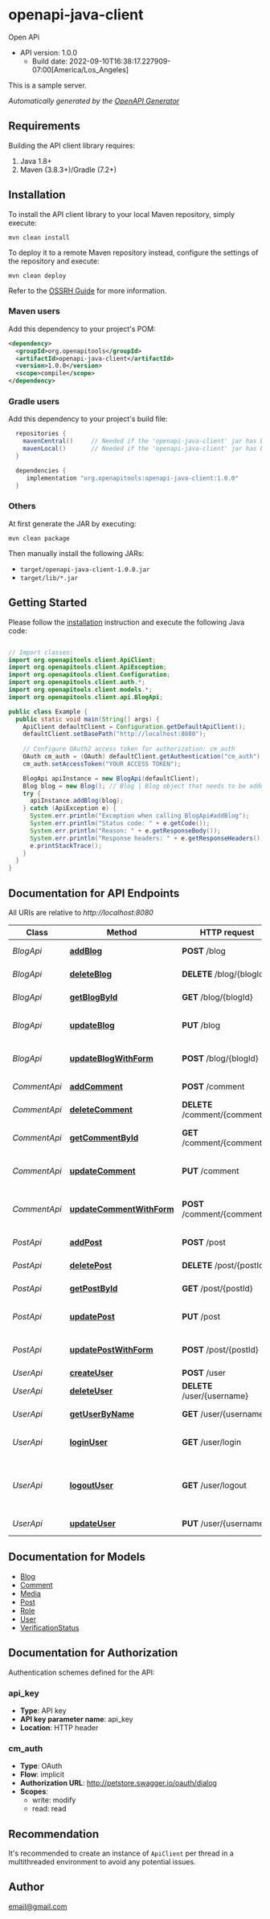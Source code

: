 # openapi-java-client

Open APi
- API version: 1.0.0
  - Build date: 2022-09-10T16:38:17.227909-07:00[America/Los_Angeles]

This is a sample server.



*Automatically generated by the [OpenAPI Generator](https://openapi-generator.tech)*


## Requirements

Building the API client library requires:
1. Java 1.8+
2. Maven (3.8.3+)/Gradle (7.2+)

## Installation

To install the API client library to your local Maven repository, simply execute:

```shell
mvn clean install
```

To deploy it to a remote Maven repository instead, configure the settings of the repository and execute:

```shell
mvn clean deploy
```

Refer to the [OSSRH Guide](http://central.sonatype.org/pages/ossrh-guide.html) for more information.

### Maven users

Add this dependency to your project's POM:

```xml
<dependency>
  <groupId>org.openapitools</groupId>
  <artifactId>openapi-java-client</artifactId>
  <version>1.0.0</version>
  <scope>compile</scope>
</dependency>
```

### Gradle users

Add this dependency to your project's build file:

```groovy
  repositories {
    mavenCentral()     // Needed if the 'openapi-java-client' jar has been published to maven central.
    mavenLocal()       // Needed if the 'openapi-java-client' jar has been published to the local maven repo.
  }

  dependencies {
     implementation "org.openapitools:openapi-java-client:1.0.0"
  }
```

### Others

At first generate the JAR by executing:

```shell
mvn clean package
```

Then manually install the following JARs:

* `target/openapi-java-client-1.0.0.jar`
* `target/lib/*.jar`

## Getting Started

Please follow the [installation](#installation) instruction and execute the following Java code:

```java

// Import classes:
import org.openapitools.client.ApiClient;
import org.openapitools.client.ApiException;
import org.openapitools.client.Configuration;
import org.openapitools.client.auth.*;
import org.openapitools.client.models.*;
import org.openapitools.client.api.BlogApi;

public class Example {
  public static void main(String[] args) {
    ApiClient defaultClient = Configuration.getDefaultApiClient();
    defaultClient.setBasePath("http://localhost:8080");
    
    // Configure OAuth2 access token for authorization: cm_auth
    OAuth cm_auth = (OAuth) defaultClient.getAuthentication("cm_auth");
    cm_auth.setAccessToken("YOUR ACCESS TOKEN");

    BlogApi apiInstance = new BlogApi(defaultClient);
    Blog blog = new Blog(); // Blog | Blog object that needs to be added
    try {
      apiInstance.addBlog(blog);
    } catch (ApiException e) {
      System.err.println("Exception when calling BlogApi#addBlog");
      System.err.println("Status code: " + e.getCode());
      System.err.println("Reason: " + e.getResponseBody());
      System.err.println("Response headers: " + e.getResponseHeaders());
      e.printStackTrace();
    }
  }
}

```

## Documentation for API Endpoints

All URIs are relative to *http://localhost:8080*

Class | Method | HTTP request | Description
------------ | ------------- | ------------- | -------------
*BlogApi* | [**addBlog**](docs/BlogApi.md#addBlog) | **POST** /blog | Add a new blog
*BlogApi* | [**deleteBlog**](docs/BlogApi.md#deleteBlog) | **DELETE** /blog/{blogId} | Deletes a blog
*BlogApi* | [**getBlogById**](docs/BlogApi.md#getBlogById) | **GET** /blog/{blogId} | Find blog by ID
*BlogApi* | [**updateBlog**](docs/BlogApi.md#updateBlog) | **PUT** /blog | Update an existing blog
*BlogApi* | [**updateBlogWithForm**](docs/BlogApi.md#updateBlogWithForm) | **POST** /blog/{blogId} | Updates a blog with form data
*CommentApi* | [**addComment**](docs/CommentApi.md#addComment) | **POST** /comment | Add a new comment
*CommentApi* | [**deleteComment**](docs/CommentApi.md#deleteComment) | **DELETE** /comment/{commentId} | Deletes a comment
*CommentApi* | [**getCommentById**](docs/CommentApi.md#getCommentById) | **GET** /comment/{commentId} | Find comment by ID
*CommentApi* | [**updateComment**](docs/CommentApi.md#updateComment) | **PUT** /comment | Update an existing comment
*CommentApi* | [**updateCommentWithForm**](docs/CommentApi.md#updateCommentWithForm) | **POST** /comment/{commentId} | Updates a comment with form data
*PostApi* | [**addPost**](docs/PostApi.md#addPost) | **POST** /post | Add a new post
*PostApi* | [**deletePost**](docs/PostApi.md#deletePost) | **DELETE** /post/{postId} | Deletes a post
*PostApi* | [**getPostById**](docs/PostApi.md#getPostById) | **GET** /post/{postId} | Find post by ID
*PostApi* | [**updatePost**](docs/PostApi.md#updatePost) | **PUT** /post | Update an existing post
*PostApi* | [**updatePostWithForm**](docs/PostApi.md#updatePostWithForm) | **POST** /post/{postId} | Updates a post with form data
*UserApi* | [**createUser**](docs/UserApi.md#createUser) | **POST** /user | Create user
*UserApi* | [**deleteUser**](docs/UserApi.md#deleteUser) | **DELETE** /user/{username} | Delete user
*UserApi* | [**getUserByName**](docs/UserApi.md#getUserByName) | **GET** /user/{username} | Get user by user name
*UserApi* | [**loginUser**](docs/UserApi.md#loginUser) | **GET** /user/login | Logs user into the system
*UserApi* | [**logoutUser**](docs/UserApi.md#logoutUser) | **GET** /user/logout | Logs out current logged in user session
*UserApi* | [**updateUser**](docs/UserApi.md#updateUser) | **PUT** /user/{username} | Updated user


## Documentation for Models

 - [Blog](docs/Blog.md)
 - [Comment](docs/Comment.md)
 - [Media](docs/Media.md)
 - [Post](docs/Post.md)
 - [Role](docs/Role.md)
 - [User](docs/User.md)
 - [VerificationStatus](docs/VerificationStatus.md)


## Documentation for Authorization

Authentication schemes defined for the API:
### api_key

- **Type**: API key
- **API key parameter name**: api_key
- **Location**: HTTP header

### cm_auth

- **Type**: OAuth
- **Flow**: implicit
- **Authorization URL**: http://petstore.swagger.io/oauth/dialog
- **Scopes**: 
  - write: modify
  - read: read


## Recommendation

It's recommended to create an instance of `ApiClient` per thread in a multithreaded environment to avoid any potential issues.

## Author

email@gmail.com

